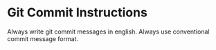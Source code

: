 # Git Commit Instructions

Always write git commit messages in english.
Always use conventional commit message format.
